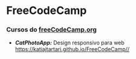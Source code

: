 # FreeCodeCamp
### Cursos do [freeCodeCamp.org](https://www.freecodecamp.org/)

* ***CatPhotoApp:***
Design responsivo para web
https://katiajtartari.github.io/FreeCodeCamp//
